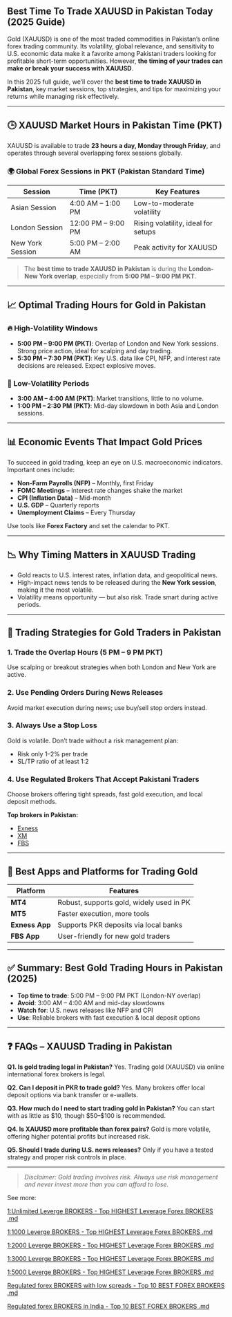 ## Best Time To Trade XAUUSD in Pakistan Today (2025 Guide)

Gold (XAUUSD) is one of the most traded commodities in Pakistan’s online forex trading community. Its volatility, global relevance, and sensitivity to U.S. economic data make it a favorite among Pakistani traders looking for profitable short-term opportunities. However, **the timing of your trades can make or break your success with XAUUSD**.

In this 2025 full guide, we’ll cover the **best time to trade XAUUSD in Pakistan**, key market sessions, top strategies, and tips for maximizing your returns while managing risk effectively.

---

## 🕒 XAUUSD Market Hours in Pakistan Time (PKT)

XAUUSD is available to trade **23 hours a day, Monday through Friday**, and operates through several overlapping forex sessions globally.

### 🌍 Global Forex Sessions in PKT (Pakistan Standard Time)

| Session          | Time (PKT)         | Key Features                        |
| ---------------- | ------------------ | ----------------------------------- |
| Asian Session    | 4:00 AM – 1:00 PM  | Low-to-moderate volatility          |
| London Session   | 12:00 PM – 9:00 PM | Rising volatility, ideal for setups |
| New York Session | 5:00 PM – 2:00 AM  | Peak activity for XAUUSD            |

> The **best time to trade XAUUSD in Pakistan** is during the **London-New York overlap**, especially from **5:00 PM – 9:00 PM PKT**.

---

## 📈 Optimal Trading Hours for Gold in Pakistan

### 🔥 High-Volatility Windows

* **5:00 PM – 9:00 PM (PKT)**: Overlap of London and New York sessions. Strong price action, ideal for scalping and day trading.
* **5:30 PM – 7:30 PM (PKT)**: Key U.S. data like CPI, NFP, and interest rate decisions are released. Expect explosive moves.

### 🧊 Low-Volatility Periods

* **3:00 AM – 4:00 AM (PKT)**: Market transitions, little to no volume.
* **1:00 PM – 2:30 PM (PKT)**: Mid-day slowdown in both Asia and London sessions.

---

## 📊 Economic Events That Impact Gold Prices

To succeed in gold trading, keep an eye on U.S. macroeconomic indicators. Important ones include:

* **Non-Farm Payrolls (NFP)** – Monthly, first Friday
* **FOMC Meetings** – Interest rate changes shake the market
* **CPI (Inflation Data)** – Mid-month
* **U.S. GDP** – Quarterly reports
* **Unemployment Claims** – Every Thursday

Use tools like **Forex Factory** and set the calendar to PKT.

---

## 📉 Why Timing Matters in XAUUSD Trading

* Gold reacts to U.S. interest rates, inflation data, and geopolitical news.
* High-impact news tends to be released during the **New York session**, making it the most volatile.
* Volatility means opportunity — but also risk. Trade smart during active periods.

---

## 🧠 Trading Strategies for Gold Traders in Pakistan

### 1. **Trade the Overlap Hours (5 PM – 9 PM PKT)**

Use scalping or breakout strategies when both London and New York are active.

### 2. **Use Pending Orders During News Releases**

Avoid market execution during news; use buy/sell stop orders instead.

### 3. **Always Use a Stop Loss**

Gold is volatile. Don’t trade without a risk management plan:

* Risk only 1–2% per trade
* SL/TP ratio of at least 1:2

### 4. **Use Regulated Brokers That Accept Pakistani Traders**

Choose brokers offering tight spreads, fast gold execution, and local deposit methods.

**Top brokers in Pakistan:**

* [Exness](https://one.exnesstrack.org/a/english23)
* [XM](https://clicks.pipaffiliates.com/c?c=589901&l=en&p=0)
* [FBS](https://fbs.partners?ibl=587836&ibp=21398815)

---

## 📱 Best Apps and Platforms for Trading Gold

| Platform       | Features                                 |
| -------------- | ---------------------------------------- |
| **MT4**        | Robust, supports gold, widely used in PK |
| **MT5**        | Faster execution, more tools             |
| **Exness App** | Supports PKR deposits via local banks    |
| **FBS App**    | User-friendly for new gold traders       |

---

## ✅ Summary: Best Gold Trading Hours in Pakistan (2025)

* **Top time to trade**: 5:00 PM – 9:00 PM PKT (London-NY overlap)
* **Avoid**: 3:00 AM – 4:00 AM and mid-day slowdowns
* **Watch for**: U.S. news releases like NFP and CPI
* **Use**: Reliable brokers with fast execution & local deposit options

---

## ❓ FAQs – XAUUSD Trading in Pakistan

**Q1. Is gold trading legal in Pakistan?**
Yes. Trading gold (XAUUSD) via online international forex brokers is legal.

**Q2. Can I deposit in PKR to trade gold?**
Yes. Many brokers offer local deposit options via bank transfer or e-wallets.

**Q3. How much do I need to start trading gold in Pakistan?**
You can start with as little as \$10, though \$50–\$100 is recommended.

**Q4. Is XAUUSD more profitable than forex pairs?**
Gold is more volatile, offering higher potential profits but increased risk.

**Q5. Should I trade during U.S. news releases?**
Only if you have a tested strategy and proper risk controls in place.

---

> *Disclaimer: Gold trading involves risk. Always use risk management and never invest more than you can afford to lose.*

See more:

[1:Unlimited Leverge BROKERS - Top HIGHEST Leverage Forex BROKERS .md](https://github.com/mekuro/Trader/blob/main/1%3AUnlimited%20Leverge%20BROKERS%20-%20Top%20HIGHEST%20Leverage%20Forex%20BROKERS%20.md)

[1:1000 Leverge BROKERS - Top HIGHEST Leverage Forex BROKERS .md](https://github.com/mekuro/Trader/blob/main/1%3A1000%20Leverge%20BROKERS%20-%20Top%20HIGHEST%20Leverage%20Forex%20BROKERS%20.md)

[1:2000 Leverge BROKERS - Top HIGHEST Leverage Forex BROKERS .md](https://github.com/mekuro/Trader/blob/main/1%3A2000%20Leverge%20BROKERS%20-%20Top%20HIGHEST%20Leverage%20Forex%20BROKERS%20.md)

[1:3000 Leverge BROKERS - Top HIGHEST Leverage Forex BROKERS .md](https://github.com/mekuro/Trader/blob/main/1%3A3000%20Leverge%20BROKERS%20-%20Top%20HIGHEST%20Leverage%20Forex%20BROKERS%20.md)

[1:5000 Leverge BROKERS - Top HIGHEST Leverage Forex BROKERS .md](https://github.com/mekuro/Trader/blob/main/1%3A5000%20Leverge%20BROKERS%20-%20Top%20HIGHEST%20Leverage%20Forex%20BROKERS%20.md)

[Regulated forex BROKERS with low spreads - Top 10 BEST FOREX BROKERS .md](https://github.com/mekuro/Trader/blob/main/Regulated%20forex%20BROKERS%20with%20low%20spreads%20-%20Top%2010%20BEST%20FOREX%20BROKERS%20.md)

[Regulated forex BROKERS in India - Top 10 BEST FOREX BROKERS .md](https://github.com/mekuro/Trader/blob/main/Regulated%20forex%20BROKERS%20in%20India%20-%20Top%2010%20BEST%20FOREX%20BROKERS%20.md)
